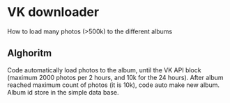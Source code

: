 # VK downloader

How to load many photos (>500k) to the different albums

## Alghoritm

Code automatically load photos to the album, until the VK API block (maximum 2000 photos per 2 hours, and 10k for the 24 hours). After album reached maximum count of photos (it is 10k), code auto make new album.\
Album id store in the simple data base.